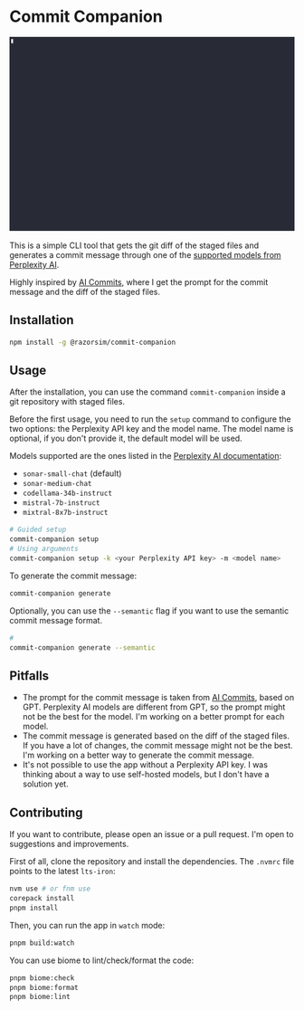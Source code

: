 # Commit Companion
![Showcase](showcase.gif)

This is a simple CLI tool that gets the git diff of the staged files and generates a commit message through one of the [supported models from Perplexity AI](https://docs.perplexity.ai/docs/model-cards).

Highly inspired by [AI Commits](https://github.com/Nutlope/aicommits), where I get the prompt for the commit message and the diff of the staged files.

## Installation
```bash
npm install -g @razorsim/commit-companion
```

## Usage
After the installation, you can use the command `commit-companion` inside a git repository with staged files.

Before the first usage, you need to run the `setup` command to configure the two options: the Perplexity API key and the model name.
The model name is optional, if you don't provide it, the default model will be used.

Models supported are the ones listed in the [Perplexity AI documentation](https://docs.perplexity.ai/docs/model-cards):
- `sonar-small-chat` (default)
- `sonar-medium-chat`
- `codellama-34b-instruct`
- `mistral-7b-instruct`
- `mixtral-8x7b-instruct`

```bash
# Guided setup
commit-companion setup
# Using arguments
commit-companion setup -k <your Perplexity API key> -m <model name>
```

To generate the commit message:
```bash
commit-companion generate
```

Optionally, you can use the `--semantic` flag if you want to use the semantic commit message format.

```bash
# 
commit-companion generate --semantic
```

## Pitfalls
- The prompt for the commit message is taken from [AI Commits](https://github.com/Nutlope/aicommits), based on GPT. Perplexity AI models are different from GPT, so the prompt might not be the best for the model. I'm working on a better prompt for each model.
- The commit message is generated based on the diff of the staged files. If you have a lot of changes, the commit message might not be the best. I'm working on a better way to generate the commit message.
- It's not possible to use the app without a Perplexity API key. I was thinking about a way to use self-hosted models, but I don't have a solution yet.

## Contributing
If you want to contribute, please open an issue or a pull request. I'm open to suggestions and improvements.

First of all, clone the repository and install the dependencies. The `.nvmrc` file points to the latest `lts-iron`:

```bash
nvm use # or fnm use
corepack install
pnpm install
```

Then, you can run the app in `watch` mode:
```bash
pnpm build:watch
```

You can use biome to lint/check/format the code:
```bash
pnpm biome:check
pnpm biome:format
pnpm biome:lint
```

